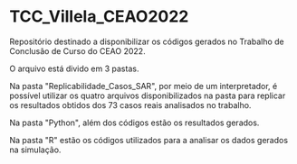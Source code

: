 # TCC_Villela_CEAO2022
Repositório destinado a disponibilizar os códigos gerados no Trabalho de Conclusão de Curso do CEAO 2022.

O arquivo está divido em 3 pastas.

Na pasta "Replicabilidade_Casos_SAR", por meio de um interpretador, é possível utilizar os quatro arquivos disponibilizados na pasta para replicar os resultados obtidos dos 73 casos reais analisados no trabalho.

Na pasta "Python", além dos códigos estão os resultados gerados.

Na pasta "R" estão os códigos utilizados para a analisar os dados gerados na simulação.
